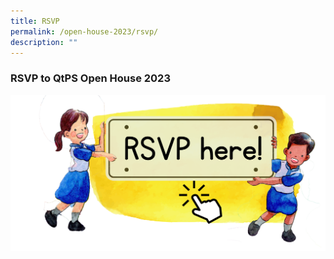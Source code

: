 ```yaml
---
title: RSVP
permalink: /open-house-2023/rsvp/
description: ""
---
```

### **RSVP to QtPS Open House 2023**

<p><a href="https://go.gov.sg/qtpsopenhouse2023">
<img align="right" src="/images/Open%20House%202023/oh23-rsvp6.png">
	</a></p>
